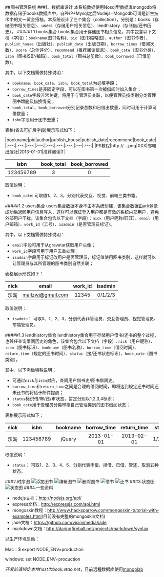 ##图书管理系统
###1、数据库设计
本系统数据使用Nosql型数据库mongodb将数据存储于books数据库中，自PHP+Mysql之后Nodejs+Mongodb可谓是新生技术中的又一黄金搭档。本系统设计了三个集合（collection），分别是：books（存储图书相关信息）、users（存储用户相关信息）、lendhistory（存储借/还书历史）。
#####1.1 books集合
books集合用于存储图书相关信息，其中包含以下文档（字段）：`bookname`(图书名称)、`pic`（图书缩略图）、`author`（图书作者）、`publish_house`（出版社）、`publish_date`（出版日期）、`borrow_times`（借阅次数）、`score`（总体评分）、`recommend`（推荐阅读信息）、`book_cate`（图书分类）、`isbn`（图书ISBN编码）、`book_total`（图书总册数）、`book_borrowed`（已借册数）。

其中，以下文档需做特殊说明：

- `bookname`、`book_cate`、`isbn`、`book_total`为必填字段；
- `borrow_times`是非固定字段，可以在图书第一次被借阅时加入集合；
- `book_cate`字段非常关键，将用于与管理员关联，以便管理员按类别分类管理图书增删及借换情况；
- `book_total`、`book_borrowed`分别记录总数和已借出数量，同时可用于计算可借数量；
- `isbn`字段用于图书去重；

表格(省去可扩展字段)展示形式如下：

|bookname|pic|author|publish_house|publish_date|recommend|book_cate|
|:---:|:---:|:---:|:---:|:---:|:---:|:---:|:---|:---:|
|PS教程|http://....png|XXX|邮电出版社|2013-01-01|推荐阅读|1|

|isbn|book_total|book_borrowed|
|:---:|:---:|:---:|
|123456789|3|0|

取值说明：

- `book_cate`: 可取值1、2、3，分别代表交互、视觉、前端三类书籍。

#####1.2 users集合
users集合数据本身不由本系统创建，该集合数据由ark登录成功后返回用户信息写入，这样可以保证登入用户都是有效的系统内部用户，避免外部用户干扰。该集合包含以下文档（字段）：`nick`（用户昵称/旺旺）、`email`（用户邮箱）、`work_id`（工号）、`isadmin`（是否管理员标记）。

其中，以下文档需做特殊说明：

- `email`字段可用于从gravatar获取用户头像；
- `work_id`字段可用于用户去重处理；
- `isadmin`字段用于标记改用户是否管理员，标记值使用图书类别，这样就可以让管理员与其所管理的图书类别自然关联；

表格展示形式如下：

|nick|email|work_id|isadmin|
|:---:|:---:|:---:|:---:|
|乐淘|mailzwj@gmail.com|12345|0/1/2/3|

取值说明：

- `isadmin`： 可取0、1、2、3，分别代表非管理员、交互管理员、视觉管理员、前端管理员。

#####1.3 lendhistory集合
lendhistory集合用于存储用户借书/还书的整个过程，也兼任查询借阅历史的角色，该集合包含以下文档（字段）：`nick`（用户昵称）、`isbn`（图书标识）、`bookname`（图书名称）、`borrom_time`（借阅时间）、`return_time`（规定的还书时间）、`status`（接/还书状态标识）、`book_cate`（图书类别）。

其中，以下需做特殊说明：

- 可通过`nick`与`isbn`对应，查阅用户借书史/图书借阅史。
- `borrow_time`和`return_time`之间是合理的借阅时间，即将达到规定还书时间还未还书的将给予邮件提醒；
- `status`标识借/审/还/审状态，暂定分别以1,2,3,4标识；
- `book_cate`用于管理员分类审核自己管理类别的图书借阅状态；

表格展示形式如下：

|nick|isbn|bookname|borrow_time|return_time|status|book_cate|
|:---:|:---:|:---:|:---:|:---:|:---:|:---:|
|乐淘|123456789|jQuery|2013-01-01|2013-02-01|1/2/3/4|1|

取值说明：

- `status`： 可取1、2、3、4、5，分别代表申借、拒借、已借、管还、取消五种状态。

###2.时序图
![添加图书](http://img03.taobaocdn.com/tps/i3/T1QedwXApXXXX.6wL7-517-544.png)
![编辑图书](http://img02.taobaocdn.com/tps/i2/T1jv4uXw0fXXacMbYy-604-329.png)
![删除图书](http://img01.taobaocdn.com/tps/i1/T1nuVvXw0bXXbrPcwX-492-404.png)
![借书](http://img04.taobaocdn.com/tps/i4/T1a_8tXsJdXXXJI_zZ-591-864.png)
![还书](http://img03.taobaocdn.com/tps/i3/T13PNvXB4aXXc6mJgV-551-257.png)
###3.状态图
![状态图](http://img02.taobaocdn.com/tps/i2/T1_j0uXuheXXXU7b60-514-374.png)
###4.一些资料
-   nodejs文档：<http://nodejs.org/api/>
-   express文档：<http://expressjs.com/api.html>
-   mongoskin教程：<http://www.hacksparrow.com/mongoskin-tutorial-with-examples.html>(目前没有完整的mongoskin文档)
-   jade文档：<https://github.com/visionmedia/jade>
-   markdown文档：<http://daringfireball.net/projects/markdown/syntax>  


以生产环境启动：  

Mac：$ export NODE_ENV=production  

windows: set NODE_ENV=production  


*开发前请绑定本地host为book.etao.net*，目前远程数据库使用[mongolab](https://mongolab.com/)